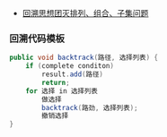 - [回溯思想团灭排列、组合、子集问题](https://leetcode-cn.com/problems/combinations/solution/hui-su-si-xiang-tuan-mie-pai-lie-zu-he-zi-ji-wen-2/)



### 回溯代码模板

```java
public void backtrack(路径, 选择列表) {
    if (complete conditon)
        result.add(路径)
        return;
    for 选择 in 选择列表
        做选择
        backtrack(路劲, 选择列表);
    	撤销选择
}
```

